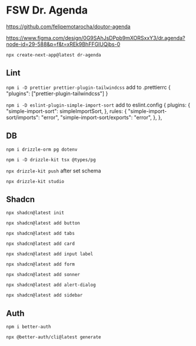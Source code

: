 # FSW Dr. Agenda

https://github.com/felipemotarocha/doutor-agenda

https://www.figma.com/design/0G9SAhJsDPpb9mXORSxxY3/dr.agenda?node-id=29-588&p=f&t=xREk9BhFFGlUQjbs-0

`npx create-next-app@latest dr-agenda`


## Lint

`npm i -D prettier prettier-plugin-tailwindcss` add to .prettierrc { "plugins": ["prettier-plugin-tailwindcss"] }

`npm i -D eslint-plugin-simple-import-sort` add to eslint.config { plugins: { "simple-import-sort": simpleImportSort, }, rules: { "simple-import-sort/imports": "error", "simple-import-sort/exports": "error", }, },


## DB

`npm i drizzle-orm pg dotenv`

`npm i -D drizzle-kit tsx @types/pg`

`npx drizzle-kit push` after set schema

`npx drizzle-kit studio`


## Shadcn

`npx shadcn@latest init`

`npx shadcn@latest add button`

`npx shadcn@latest add tabs`

`npx shadcn@latest add card`

`npx shadcn@latest add input label`

`npx shadcn@latest add form`

`npx shadcn@latest add sonner`

`npx shadcn@latest add alert-dialog`

`npx shadcn@latest add sidebar`


## Auth

`npm i better-auth`

`npx @better-auth/cli@latest generate`